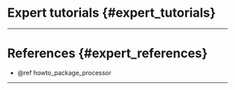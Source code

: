 Expert tutorials {#expert_tutorials}
=====

---

# References {#expert_references}

* @ref howto_package_processor

---